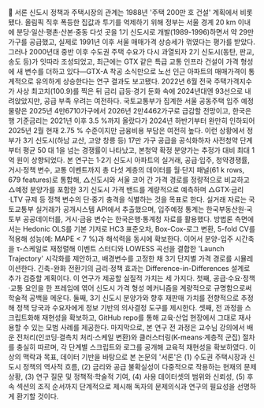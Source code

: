 	서론
신도시 정책과 주택시장의 관계는 1988년 '주택 200만 호 건설' 계획에서 비롯됐다. 올림픽 직후 폭등한 집값과 투기를 억제하기 위해 정부는 서울 경계 20 km 이내에 분당‧일산‧평촌‧산본‧중동 다섯 곳을 1기 신도시로 개발(1989-1996)하면서 약 29만 가구를 공급했고, 실제로 1991년 이후 서울 매매가격 상승세가 꺾였다는 평가를 받았다. 그러나 2000년대 중반 이후 수도권 주택 수요가 다시 과열되자 2기 신도시(동탄, 판교, 송도 등)가 잇따라 조성되었고, 최근에는 GTX 같은 특급 교통 인프라 건설이 가격 형성에 새 변수를 더하고 있다—GTX-A 착공 소식만으로 노선 인근 아파트의 매매가격이 통계적으로 유의하게 상승한다는 연구 결과도 보고됐다.
2022년 6월 전국 주택가격지수가 사상 최고치(100.9)를 찍은 뒤 금리 급등·경기 둔화 속에 2024년대엔 93선으로 내려앉았지만, 공급 부족 우려는 여전하다. 국토교통부가 집계한 서울 공동주택 입주 예정 물량은 2025년 4만6710가구에서 2026년 2만4462가구로 급감할 전망이고, 한국은행 기준금리는 2021년 이후 3.5 %까지 올랐다가 2024년 하반기부터 완만히 인하되어 2025년 2월 현재 2.75 % 수준이지만 금융비용 부담은 여전히 높다. 이런 상황에서 정부가 3기 신도시(하남 교산, 고양 창릉 등) 17만 가구 공급을 공식화하자 사전청약 단계부터 평균 50 대 1을 넘는 경쟁률이 나타났고, 본청약 확정 분양가는 추정가 대비 최대 1 억 원이 상향되었다.
본 연구는 1‧2기 신도시 아파트의 실거래, 공급·입주, 청약경쟁률, 거시·정책 변수, 교통 이벤트까지 총 다섯 계층의 데이터를 월·단지 패널(61 k rows, 679 features)로 통합해, △신도시와 서울 코어 간 가격 경로를 정량적으로 비교하고 △예정 분양가를 포함한 3기 신도시 가격 밴드를 계량적으로 예측하며 △GTX·금리·LTV 규제 등 정책 변수의 단·중기 충격을 식별하는 것을 목표로 한다. 실거래 자료는 국토교통부 실거래가 공개시스템 API에서 추출했으며, 입주예정 통계는 한국부동산원·국토부 공공데이터를, 거시·금융 변수는 한국은행·통계청 자료를 활용했다.
방법론 측면에서는 Hedonic OLS를 기본 기저로 HC3 표준오차, Box-Cox-로그 변환, 5-fold CV를 적용해 성능(예: MAPE < 7 %)과 해석력을 동시에 확보한다. 이어서 분양-입주 시간축을 τ-스케일로 재정렬해 이벤트 스터디와 LOWESS 곡선을 결합한 'Launch Trajectory' 시각화를 제안하고, 배경변수를 고정한 채 3기 단지별 가격 경로를 시뮬레이션한다. 긴축-완화 전환기의 금리·정책 효과는 Difference-in-Differences 설계로 추가 검증할 계획이다.
이 연구가 제공할 실질적 가치는 세 가지다. 첫째, 공급·수요·정책·교통 요인을 한 프레임에 엮어 신도시 가격 형성 메커니즘을 계량적으로 규명함으로써 학술적 공백을 메운다. 둘째, 3기 신도시 분양가와 향후 재판매 가치를 전향적으로 추정해 정책 당국과 수요자에게 정보 기반의 의사결정 도구를 제시한다. 셋째, 전 과정을 스크립트화해 재현성을 확보하고, GitHub repo를 통해 교육·산업 현장에서 그대로 재사용할 수 있는 모범 사례를 제공한다.
마지막으로, 본 연구 전 과정은 교수님 강의에서 배운 전처리(인코딩·결측치 처리·스케일 변환)와 클러스터링(K-means·계층적 군집) 절차를 충실히 따르며, 각 단계별 스크립트와 로그를 공개해 교육적 재현성을 확보하였다.
이상의 맥락과 목표, 데이터 기반을 바탕으로 본 논문의 '서론'은 (1) 수도권 주택시장과 신도시 정책의 역사적 흐름, (2) 금리와 공급 불확실성이 다중적으로 작용하는 현재의 문제 상황, (3) 연구 질문 및 정책적·학술적 기여, (4) 사용 데이터셋의 범위와 신뢰성, (5) 후속 섹션의 조직 순서까지 단계적으로 제시해 독자의 문제의식과 연구의 필요성을 선명하게 환기할 것이다.